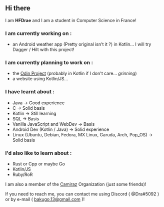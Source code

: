 ## Hi there
I am **HFDrae** and I am a student in Computer Science in France!

### I am currently working on :
- an Android weather app (Pretty original isn't it ?) in Kotlin... I will try Dagger / Hilt with this project!

### I am currently planning to work on :
- the [Odin Project](https://www.theodinproject.com/) (probably in Kotlin if I don't care... *grinning*)
- a website using Kotlin/JS... 


### I have learnt about :
- Java -> Good experience
- C -> Solid basis
- Kotlin -> Still learning
- SQL -> Basis
- Vanilla JavaScript and WebDev -> Basis
- Android Dev (Kotlin / Java) -> Solid experience
- Linux (Ubuntu, Debian, Fedora, MX Linux, Garuda, Arch, Pop_OS) -> Solid basis

### I'd also like to learn about :
- Rust or Cpp or maybe Go
- Kotlin/JS
- Ruby/RoR

I am also a member of the [Camiraz](https://github.com/Camiraz) Organization (just some friends)!

If you need to reach me, you can contact me using Discord ( @Dra#5092 ) or by e-mail ( bakugo.13@gmail.com )!
